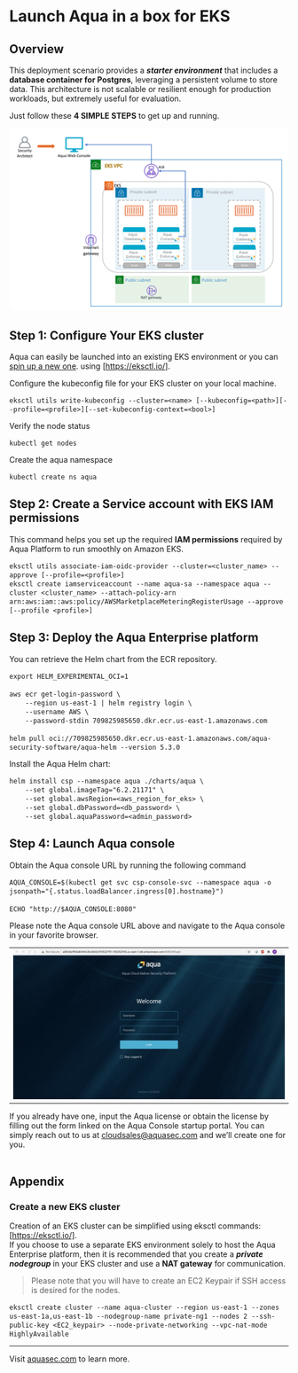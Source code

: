 # Launch Aqua in a box for EKS

## Overview
This deployment scenario provides a <b><i>starter environment</b></i> that includes a <b>database container for Postgres</b>, leveraging a persistent volume to store data. This architecture is not scalable or resilient enough for production workloads, but extremely useful for evaluation.

Just follow these <b>4 SIMPLE STEPS</b> to get up and running.

![Deployment Scenario 1](../../../images/Deployment_Scenario1.png)


## Step 1: Configure Your EKS cluster
Aqua can easily be launched into an existing EKS environment or you can [spin up a new one](#create-a-new-EKS-cluster). using [https://eksctl.io/]. 
<br>

Configure the kubeconfig file for your EKS cluster on your local machine.
```shell
eksctl utils write-kubeconfig --cluster=<name> [--kubeconfig=<path>][--profile=<profile>][--set-kubeconfig-context=<bool>] 
```

Verify the node status
```shell
kubectl get nodes
```

Create the aqua namespace
```shell
kubectl create ns aqua
```

## Step 2: Create a Service account with EKS IAM permissions
This command helps you set up the required <b>IAM permissions</b> required by Aqua Platform to run smoothly on Amazon EKS. 
```shell
eksctl utils associate-iam-oidc-provider --cluster=<cluster_name> --approve [--profile=<profile>]
eksctl create iamserviceaccount --name aqua-sa --namespace aqua --cluster <cluster_name> --attach-policy-arn arn:aws:iam::aws:policy/AWSMarketplaceMeteringRegisterUsage --approve [--profile <profile>]
```

## Step 3: Deploy the Aqua Enterprise platform

You can retrieve the Helm chart from the ECR repository.
```shell
export HELM_EXPERIMENTAL_OCI=1

aws ecr get-login-password \
	--region us-east-1 | helm registry login \
	--username AWS \
	--password-stdin 709825985650.dkr.ecr.us-east-1.amazonaws.com

helm pull oci://709825985650.dkr.ecr.us-east-1.amazonaws.com/aqua-security-software/aqua-helm --version 5.3.0
```

Install the Aqua Helm chart:
```shell
helm install csp --namespace aqua ./charts/aqua \
	--set global.imageTag="6.2.21171" \
	--set global.awsRegion=<aws_region_for_eks> \
	--set global.dbPassword=<db_password> \
	--set global.aquaPassword=<admin_password>
```

## Step 4: Launch Aqua console
Obtain the Aqua console URL by running the following command
```shell
AQUA_CONSOLE=$(kubectl get svc csp-console-svc --namespace aqua -o jsonpath="{.status.loadBalancer.ingress[0].hostname}")
  
ECHO "http://$AQUA_CONSOLE:8080"
```

Please note the Aqua console URL above and navigate to the Aqua console in your favorite browser.
<table>
	<tr>
		<td><img src="../../../images/aqua-console-aws-payg.gif" /></td>
	</tr>
</table>

If you already have one, input the Aqua license or obtain the license by filling out the form linked on the Aqua Console startup portal. You can simply reach out to us at [cloudsales@aquasec.com](mailto:cloudsales@aquasec.com) and we’ll create one for you.<br /><br />

## Appendix
### Create a new EKS cluster
Creation of an EKS cluster can be simplified using eksctl commands: [https://eksctl.io/].
<br>If you choose to use a separate EKS environment solely to host the Aqua Enterprise platform, then it is recommended that you create a <i><b>private nodegroup</b></i> in your EKS cluster and use a <b>NAT gateway</b> for communication.
>Please note that you will have to create an EC2 Keypair if SSH access is desired for the nodes.
```shell
eksctl create cluster --name aqua-cluster --region us-east-1 --zones us-east-1a,us-east-1b --nodegroup-name private-ng1 --nodes 2 --ssh-public-key <EC2_keypair> --node-private-networking --vpc-nat-mode HighlyAvailable
```
---
Visit [aquasec.com](https://www.aquasec.com/) to learn more.
